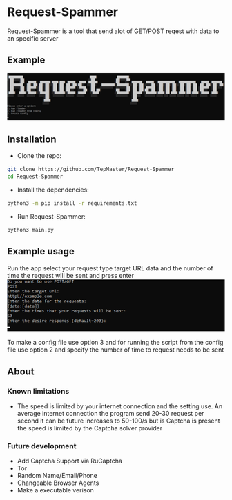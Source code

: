 # Request-Spammer
Request-Spammer is a tool that send alot of GET/POST reqest with data to an specific server 


## Example
![image](docs/image.png)

## Installation
* Clone the repo:
```sh
git clone https://github.com/TepMaster/Request-Spammer
cd Request-Spammer
```
* Install the dependencies:
```sh
python3 -m pip install -r requirements.txt
```
* Run Request-Spammer:
```python
python3 main.py
```

## Example usage

Run the app select your request type target URL data and the number of time the request will be sent and press enter
![image](docs/example.png)

To make a config file use option 3 and for running the script from the config file use option 2 and specify the number of time to request needs to be sent
## About


### Known limitations

* The speed is limited by your internet connection and the setting use. An average internet connection the program send 20-30 request per second it can be future increases to 50-100/s but is Captcha is present the speed is limited by the Captcha solver provider



### Future development

* Add Captcha Support via RuCaptcha
* Tor 
* Random Name/Email/Phone
* Changeable Browser Agents
* Make a executable verison
